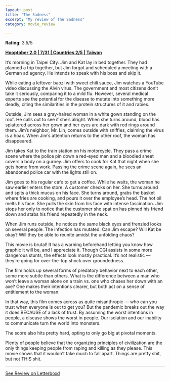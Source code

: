 ```yaml
---
layout: post
title: "The Sadness"
excerpt: "My review of The Sadness"
category: movie_review

---
```


**Rating:** 3.5/5

<b><a href="https://boxd.it/pRPis/detail">Hooptober 2.0 | 7/31 | Countries 2/5 | Taiwan</a></b>

It’s morning in Taipei City. Jim and Kat lay in bed together. They had planned a trip together, but Jim forgot and scheduled a meeting with a German ad agency. He intends to speak with his boss and skip it.

While eating a leftover baozi with sweet chili sauce, Jim watches a YouTube video discussing the Alvin virus. The government and most citizens don’t take it seriously, comparing it to a mild flu. However, several medical experts see the potential for the disease to mutate into something more deadly, citing the similarities in the protein structures of it and rabies.

Outside, Jim sees a gray-haired woman in a white gown standing on the roof. He calls out to see if she’s alright. When she turns around, blood has splattered across her gown and her eyes are dark with red rings around them. Jim’s neighbor, Mr. Lin, comes outside with sniffles, claiming the virus is a hoax. When Jim’s attention returns to the other roof, the woman has disappeared.

Jim takes Kat to the train station on his motorcycle. They pass a crime scene where the police pin down a red-eyed man and a bloodied sheet covers a body on a gurney. Jim offers to cook for Kat that night when she gets home from work. Passing the crime scene again, he sees an abandoned police car with the lights still on.

Jim goes to his regular cafe to get a coffee. While he waits, the woman he saw earlier enters the store. A customer checks on her. She turns around and spits a thick mucus on his face. She turns around, grabs the basket where fries are cooking, and pours it over the employee’s head. The hot oil melts his face. She pulls the skin from his face with intense fascination. Jim stops her only to notice that the customer she spat on has pinned his friend down and stabs his friend repeatedly in the neck.

When Jim runs outside, he notices the same black eyes and frenzied looks on several people. The infection has mutated. Can Jim escape? Will Kat be okay? Will they be able to reunite amidst the unfolding chaos?

This movie is brutal! It has a warning beforehand letting you know how graphic it will be, and I appreciate it. Though CGI assists in some more dangerous stunts, the effects look mostly practical. It’s not realistic — they’re going for over-the-top shock over groundedness.

The film holds up several forms of predatory behavior next to each other, some more subtle than others. What is the difference between a man who won’t leave a woman alone on a train vs. one who chases her down with an axe? One makes their intentions clearer, but both act on a sense of entitlement to the woman.

In that way, this film comes across as quite misanthropic — who can you trust when everyone is out to get you? But the pandemic breaks out the way it does BECAUSE of a lack of trust. By assuming the worst intentions in people, a disease shows the worst in people. Our isolation and our inability to communicate turn the world into monsters.

The score also hits pretty hard, opting to only go big at pivotal moments.

Plenty of people believe that the organizing principles of civilization are the only things keeping people from raping and killing as they please. This movie shows that it wouldn’t take much to fall apart. Things are pretty shit, but not THIS shit.

<hr>

[See Review on Letterboxd](https://boxd.it/6PQkbT)
